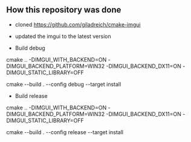 ## How this repository was done

- cloned
https://github.com/giladreich/cmake-imgui

- updated the imgui to the latest version


- Build debug

cmake .. -DIMGUI_WITH_BACKEND=ON -DIMGUI_BACKEND_PLATFORM=WIN32 -DIMGUI_BACKEND_DX11=ON -DIMGUI_STATIC_LIBRARY=OFF

cmake --build . --config debug --target install

- Build release

cmake .. -DIMGUI_WITH_BACKEND=ON -DIMGUI_BACKEND_PLATFORM=WIN32 -DIMGUI_BACKEND_DX11=ON -DIMGUI_STATIC_LIBRARY=OFF

cmake --build . --config release --target install
